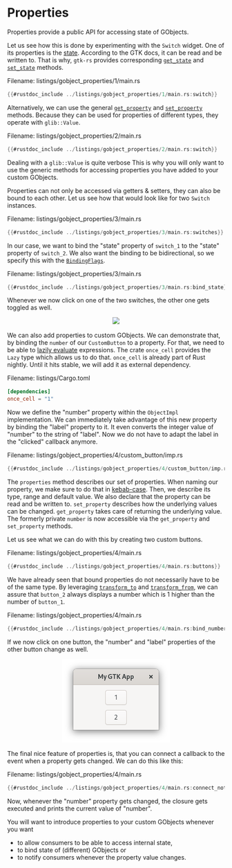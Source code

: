 # Properties

Properties provide a public API for accessing state of GObjects.

Let us see how this is done by experimenting with the `Switch` widget.
One of its properties is the [state](https://docs.gtk.org/gtk4/property.Switch.state.html).
According to the GTK docs, it can be read and be written to.
That is why, `gtk-rs` provides corresponding [`get_state`](../docs/gtk4/struct.Switch.html#method.get_state) and [`set_state`](../docs/gtk4/docs/gtk4/struct.Switch.html#method.set_state) methods.

<span class="filename">Filename: listings/gobject_properties/1/main.rs</span>

```rust ,no_run
{{#rustdoc_include ../listings/gobject_properties/1/main.rs:switch}}
```
Alternatively, we can use the general [`get_property`](http://gtk-rs.org/docs/glib/object/trait.ObjectExt.html#tymethod.get_property) and [`set_property`](http://gtk-rs.org/docs/glib/object/trait.ObjectExt.html#tymethod.set_property) methods.
Because they can be used for properties of different types, they operate with `glib::Value`.

<span class="filename">Filename: listings/gobject_properties/2/main.rs</span>

```rust ,no_run
{{#rustdoc_include ../listings/gobject_properties/2/main.rs:switch}}
```

Dealing with a `glib::Value` is quite verbose
This is why you will only want to use the generic methods for accessing properties you have added to your custom GObjects.

Properties can not only be accessed via getters & setters, they can also be bound to each other.
Let us see how that would look like for two `Switch` instances.

<span class="filename">Filename: listings/gobject_properties/3/main.rs</span>

```rust ,no_run
{{#rustdoc_include ../listings/gobject_properties/3/main.rs:switches}}
```

In our case, we want to bind the "state" property of `switch_1` to the "state" property of `switch_2`.
We also want the binding to be bidirectional, so we specify this with the [`BindingFlags`](http://gtk-rs.org/docs/glib/struct.BindingFlags.html).

<span class="filename">Filename: listings/gobject_properties/3/main.rs</span>

```rust ,no_run
{{#rustdoc_include ../listings/gobject_properties/3/main.rs:bind_state}}
```

Whenever we now click on one of the two switches, the other one gets toggled as well.

<div style="text-align:center"><img src="img/gobject_properties_switches.png" /></div>

We can also add properties to custom GObjects.
We can demonstrate that, by binding the `number` of our `CustomButton` to a property.
For that, we need to be able to [lazily evaluate](https://en.wikipedia.org/wiki/Lazy_evaluation) expressions.
The crate `once_cell` provides the `Lazy` type which allows us to do that.
`once_cell` is already part of Rust nightly.
Until it hits stable, we will add it as external dependency.

<span class="filename">Filename: listings/Cargo.toml</span>

```toml
[dependencies]
once_cell = "1"
```

Now we define the "number" property within the `ObjectImpl` implementation.
We can immediately take advantage of this new property by binding the "label" property to it.
It even converts the integer value of "number" to the string of "label".
Now we do not have to adapt the label in the "clicked" callback anymore.

<span class="filename">Filename: listings/gobject_properties/4/custom_button/imp.rs</span>

```rust
{{#rustdoc_include ../listings/gobject_properties/4/custom_button/imp.rs:object_impl}}
```

The `properties` method describes our set of properties.
When naming our property, we make sure to do that in [kebab-case](https://wiki.c2.com/?KebabCase).
Then, we describe its type, range and default value.
We also declare that the property can be read and be written to.
`set_property` describes how the underlying values can be changed.
`get_property` takes care of returning the underlying value.
The formerly private `number` is now accessible via the `get_property` and `set_property` methods.

Let us see what we can do with this by creating two custom buttons.

<span class="filename">Filename: listings/gobject_properties/4/main.rs</span>

```rust ,no_run
{{#rustdoc_include ../listings/gobject_properties/4/main.rs:buttons}}
```

We have already seen that bound properties do not necessarily have to be of the same type.
By leveraging [`transform_to`](http://gtk-rs.org/docs/glib/object/struct.BindingBuilder.html#method.transform_to) and [`transform_from`](http://gtk-rs.org/docs/glib/object/struct.BindingBuilder.html#method.transform_from), we can assure that `button_2` always displays a number which is 1 higher than the number of `button_1`.

<span class="filename">Filename: listings/gobject_properties/4/main.rs</span>

```rust ,no_run
{{#rustdoc_include ../listings/gobject_properties/4/main.rs:bind_numbers}}
```
If we now click on one button, the "number" and "label" properties of the other button change as well.

<div style="text-align:center"><img src="img/gobject_properties_buttons.png"/></div>

The final nice feature of properties is, that you can connect a callback to the event when a property gets changed.
We can do this like this:

<span class="filename">Filename: listings/gobject_properties/4/main.rs</span>

```rust ,no_run
{{#rustdoc_include ../listings/gobject_properties/4/main.rs:connect_notify}}
```

Now, whenever the "number" property gets changed, the closure gets executed and prints the current value of "number".

You will want to introduce properties to your custom GObjects whenever you want
- to allow consumers to be able to access internal state,
- to bind state of (different) GObjects or
- to notify consumers whenever the property value changes.


